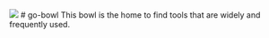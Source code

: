 <img src="[https://www.plantandshare.co.nz/product/clay-mask-bowl/](https://38992.smushcdn.com/1029288/wp-content/uploads/2018/11/PSPORTRAITS29of86-670x800.jpg?lossy=0&strip=1&webp=1)" />
# go-bowl
This bowl is the home to find tools that are widely and frequently used.
